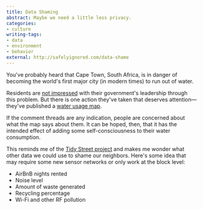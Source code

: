```yaml
---
title: Data Shaming
abstract: Maybe we need a little less privacy.
categories:
- culture
writing-tags:
- data
- environment
- behavior
external: http://safelyignored.com/data-shame
---
```


You've probably heard that Cape Town, South Africa, is in danger of becoming the world's first major city (in modern times) to run out of water.

Residents are [not impressed](https://www.timeslive.co.za/ideas/2018-01-19-cape-town-is-drowning-in-confusion-over-the-drought-crisis/) with their government's leadership through this problem. But there is one action they've taken that deserves attention—they've published a [water usage map](http://www.capetownetc.com/news/green-light-for-cape-town-water-map-despite-objections/).

If the comment threads are any indication, people are concerned about what the map says about them. It can be hoped, then, that it has the intended effect of adding some self-consciousness to their water consumption.

This reminds me of the [Tidy Street project](https://www.theguardian.com/environment/blog/2011/apr/12/energy-use-households-monitor-electricity) and makes me wonder what other data we could use to shame our neighbors. Here's some idea that may require some new sensor networks or only work at the block level:

- AirBnB nights rented
- Noise level
- Amount of waste generated
- Recycling percentage
- Wi-Fi and other RF pollution
